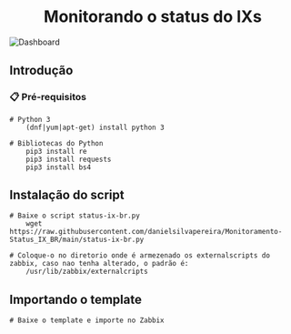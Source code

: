 <h1 align="center"> Monitorando o status do IXs </h1>

![Dashboard](https://user-images.githubusercontent.com/60305462/162094385-d89f4cca-a3f9-4252-887e-68b255576ea2.jpg)


## Introdução

### 📋 Pré-requisitos

```
# Python 3
    (dnf|yum|apt-get) install python 3
```
```
# Bibliotecas do Python
    pip3 install re
    pip3 install requests
    pip3 install bs4
```

## Instalação do script

```
# Baixe o script status-ix-br.py 
    wget https://raw.githubusercontent.com/danielsilvapereira/Monitoramento-Status_IX_BR/main/status-ix-br.py  
```

```
# Coloque-o no diretorio onde é armezenado os externalscripts do zabbix, caso nao tenha alterado, o padrão é:
    /usr/lib/zabbix/externalcripts
```

## Importando o template
```
# Baixe o template e importe no Zabbix
```
